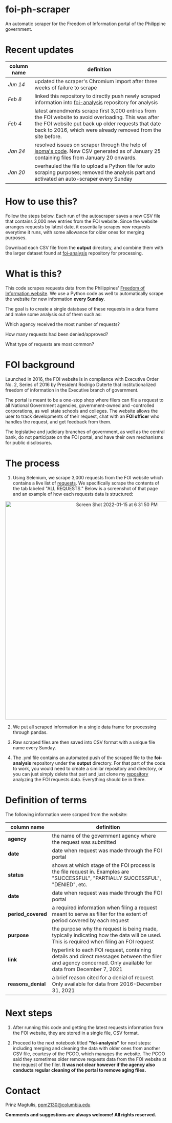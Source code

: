 # foi-ph-scraper
An automatic scraper for the Freedom of Information portal of the Philippine government.

# Recent updates
|column name|definition|
|---|---|
|*Jun 14*|updated the scraper's Chromium import after three weeks of failure to scrape|
|*Feb 8*|linked this repository to directly push newly scraped information into [foi-analysis](https://github.com/pmagtulis/foi-analysis) repository for analysis|
|*Feb 4*|latest amendments scrape first 3,000 entries from the FOI website to avoid overloading. This was after the FOI website put back up older requests that date back to 2016, which were already removed from the site before.|
|*Jan 24*|resolved issues on scraper through the help of [jsoma's code](https://github.com/jsoma/selenium-github-actions). New CSV generated as of January 25 containing files from January 20 onwards.|
|*Jan 20*|overhauled the file to upload a Python file for auto scraping purposes; removed the analysis part and activated an auto-scraper every Sunday| 

# How to use this?

Follow the steps below. Each run of the autoscraper saves a new CSV file that contains 3,000 new entries from the FOI website. Since the website arranges requests
by latest date, it essentially scrapes new requests everytime it runs, with some allowance for older ones for merging purposes.

Download each CSV file from the **output** directory, and combine them with the larger dataset found at [foi-analysis](https://github.com/pmagtulis/foi-analysis) 
repository for processing. 

# What is this?

This code scrapes requests data from the Philippines' [Freedom of Information website](www.foi.gov.ph). We use a Python code as well to automatically scrape the
website for new information **every Sunday**.

The goal is to create a single database of these requests in a data frame and make some analysis out of them such as:

Which agency received the most number of requests?

How many requests had been denied/approved?

What type of requests are most common?

# FOI background

Launched in 2016, the FOI website is in compliance with Executive Order No. 2, Series of 2016 by President Rodrigo Duterte that institutionalized 
freedom of information in the Executive branch of government.

The portal is meant to be a one-stop shop where filers can file a request to all National Government agencies, government-owned and -controlled corporations,
as well state schools and colleges. The website allows the user to track developments of their request, chat with an **FOI officer** who handles the request,
and get feedback from them.

The legislative and judiciary branches of government, as well as the central bank, do not participate on the FOI portal, and have their own mechanisms for
public disclosures.

# The process

1. Using Selenium, we scrape 3,000 requests from the FOI website which contains a live list of [requests](www.foi.gov.ph/requests). We specifically scrape 
the contents of the tab labeled "ALL REQUESTS." Below is a screenshot of that page and an example of how each requests data is structured:

<center><img width="681" alt="Screen Shot 2022-01-15 at 6 31 50 PM" src="https://user-images.githubusercontent.com/87161563/149641061-726ec0c6-1f68-4ddc-b4a5-ad01f4e132f5.png"></center>

2. We put all scraped information in a single data frame for processing through pandas.

3. Raw scraped files are then saved into CSV format with a unique file name every Sunday.

4. The .yml file contains an automated push of the scraped file to the **foi-analysis** repository under the **output** directory. For that part of the code to
work, you would need to create a similar repository and directory, or you can just simply delete that part and just clone my [repository](https://github.com/pmagtulis/foi-analysis) analyzing the FOI requests data. Everything should be in there.

# Definition of terms

The following information were scraped from the website:

|column name|definition|
|---|---|
|**agency**|the name of the government agency where the request was submitted| 
|**date**|date when request was made through the FOI portal|
|**status**|shows at which stage of the FOI process is the file request in. Examples are "SUCCESSFUL", "PARTIALLY SUCCESSFUL", "DENIED", etc.|
|**date**|date when request was made through the FOI portal|  
|**period_covered**|a required information when filing a request meant to serve as filter for the extent of period covered by each request|
|**purpose**|the purpose why the request is being made, typically indicating how the data will be used. This is required when filing an FOI request|     
|**link**|hyperlink to each FOI request, containing details and direct messages between the filer and agency concerned. Only available for data from December 7, 2021|
|**reasons_denial**|a brief reason cited for a denial of request. Only available for data from 2016-December 31, 2021|

# Next steps

1. After running this code and getting the latest requests information from the FOI website, they are stored in a single file, CSV format. 

2. Proceed to the next notebook titled **"foi-analysis"** for next steps: including merging and cleaning the data with older ones from another CSV file, courtesy of 
the PCOO, which manages the website. The PCOO said they sometimes older remove requests data from the FOI website at the request of the filer. **It was not clear 
however if the agency also conducts regular cleaning of the portal to remove aging files.**

# Contact

Prinz Magtulis, [ppm2130@columbia.edu](mailto:ppm2130@columbia.edu)

**Comments and suggestions are always welcome! All rights reserved.**
